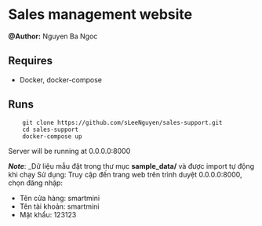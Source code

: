 # Sales management website

**@Author:** Nguyen Ba Ngoc

## Requires
- Docker, docker-compose

## Runs

        git clone https://github.com/sLeeNguyen/sales-support.git
        cd sales-support
        docker-compose up
        
Server will be running at 0.0.0.0:8000

_**Note**_: _Dữ liệu mẫu đặt trong thư mục **sample_data/** và được import tự động khi chạy
Sử dụng: Truy cập đến trang web trên trình duyệt 0.0.0.0:8000, chọn đăng nhập:
- Tên cửa hàng: smartmini
- Tên tài khoản: smartmini
- Mật khẩu: 123123
